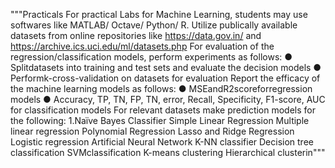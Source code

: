 """Practicals
 For practical Labs for Machine Learning, students may use softwares like MATLAB/ Octave/
 Python/ R. Utilize publically available datasets from online repositories like https://data.gov.in/
 and https://archive.ics.uci.edu/ml/datasets.php
 For evaluation of the regression/classification models, perform experiments as follows:
 ● Splitdatasets into training and test sets and evaluate the decision models
 ● Performk-cross-validation on datasets for evaluation
 Report the efficacy of the machine learning models as follows:
 ● MSEandR2scoreforregression models
 ● Accuracy, TP, TN, FP, TN, error, Recall, Specificity, F1-score, AUC for
 classification models
 For relevant datasets make prediction models for the following:
 1.Naïve Bayes Classifier
Simple Linear Regression
 Multiple linear regression
 Polynomial Regression
 Lasso and Ridge Regression
 Logistic regression
 Artificial Neural Network
 K-NN classifier
 Decision tree classification
 SVMclassification
 K-means clustering
 Hierarchical clusterin"""
